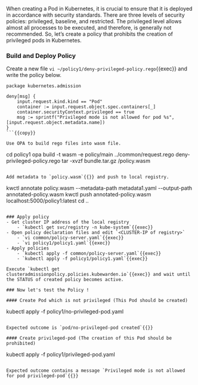 When creating a Pod in Kubernetes, it is crucial to ensure that it is deployed in accordance with security standards. There are three levels of security policies: privileged, baseline, and restricted. The privileged level allows almost all processes to be executed, and therefore, is generally not recommended.  So, let’s create a policy that prohibits the creation of privileged pods in Kubernetes.

### Build and Deploy Policy
Create a new file `vi ~/policy1/deny-privileged-policy.rego`{{exec}} and write the policy below.
```
package kubernetes.admission

deny[msg] {
    input.request.kind.kind == "Pod"
    container := input.request.object.spec.containers[_]
    container.securityContext.privileged == true
    msg := sprintf("Privileged mode is not allowed for pod %s", [input.request.object.metadata.name])
}
```{{copy}}

Use OPA to build rego files into wasm file.
```
cd policy1
opa build -t wasm -e policy/main ../common/request.rego deny-privileged-policy.rego
tar -xvzf bundle.tar.gz /policy.wasm
```{{exec}}

Add metadata to `policy.wasm`{{}} and push to local registry.
```
kwctl annotate policy.wasm --metadata-path metadata1.yaml --output-path annotated-policy.wasm
kwctl push annotated-policy.wasm localhost:5000/policy1:latest
cd ..
```{{exec}}

### Apply policy
- Get cluster IP address of the local registry
    - `kubectl get svc/registry -n kube-system`{{exec}}
- Open policy declaration files and edit `<CLUSTER-IP of registry>`
    - `vi common/policy-server.yaml`{{exec}}
    - `vi policy1/policy1.yaml`{{exec}}
- Apply policies
    - `kubectl apply -f common/policy-server.yaml`{{exec}}
    - `kubectl apply -f policy1/policy1.yaml`{{exec}}

Execute `kubectl get clusteradmissionpolicy.policies.kubewarden.io`{{exec}} and wait until the STATUS of created policy becomes active.

### Now let's test the Policy !

#### Create Pod which is not privileged (This Pod should be created)
```
kubectl apply -f policy1/no-privileged-pod.yaml
```{{exec}}

Expected outcome is `pod/no-privileged-pod created`{{}}

#### Create privileged-pod (The creation of this Pod should be prohibited)

```
kubectl apply -f policy1/privileged-pod.yaml
```{{exec}}

Expected outcome contains a message `Privileged mode is not allowed for pod privileged-pod`{{}}
